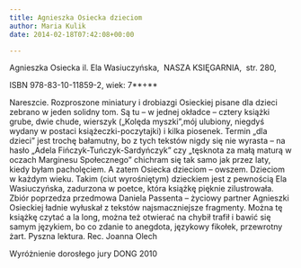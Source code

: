 ```yaml
---
title: Agnieszka Osiecka dzieciom
author: Maria Kulik
date: 2014-02-18T07:42:08+00:00

---
```

Agnieszka Osiecka il. Ela Wasiuczyńska,  NASZA KSIĘGARNIA,  str. 280,

ISBN 978-83-10-11859-2, wiek: 7**+**

Nareszcie. Rozproszone miniatury i drobiazgi Osieckiej pisane dla dzieci zebrano w jeden solidny tom. Są tu &#8211; w jednej okładce &#8211; cztery książki grube, dwie chude, wierszyk („Kolęda myszki”,mój ulubiony, niegdyś wydany w postaci książeczki-poczytajki) i kilka piosenek. Termin „dla dzieci” jest trochę bałamutny, bo z tych tekstów nigdy się nie wyrasta &#8211; na hasło „Adela Fińczyk-Tuńczyk-Sardyńczyk” czy „tęsknota za małą maturą w oczach Marginesu Społecznego” chichram się tak samo jak przez laty, kiedy byłam pacholęciem. A zatem Osiecka dzieciom &#8211; owszem. Dzieciom w każdym wieku. Takim (ciut wyrośniętym) dzieckiem jest z pewnością Ela Wasiuczyńska, zadurzona w poetce, która książkę pięknie zilustrowała. Zbiór poprzedza przedmowa Daniela Passenta &#8211; życiowy partner Agnieszki Osieckiej ładnie wyłuskał z tekstów najsmaczniejsze fragmenty. Można tę książkę czytać a la long, można też otwierać na chybił trafił i bawić się samym językiem, bo co zdanie to anegdota, językowy fikołek, przewrotny żart. Pyszna lektura. Rec. Joanna Olech

Wyróżnienie dorosłego jury DONG 2010
